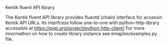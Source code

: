 Kentik fluent API library

The Kentik fluent API library provides fluentd (chain) interface for accessin Kentik API URLs. Its interfcess follow one-to-one with python-http-library accessible at https://pypi.org/project/python-http-client/ For more inrormathon on how to create library instance see emaples/examples.py file.
